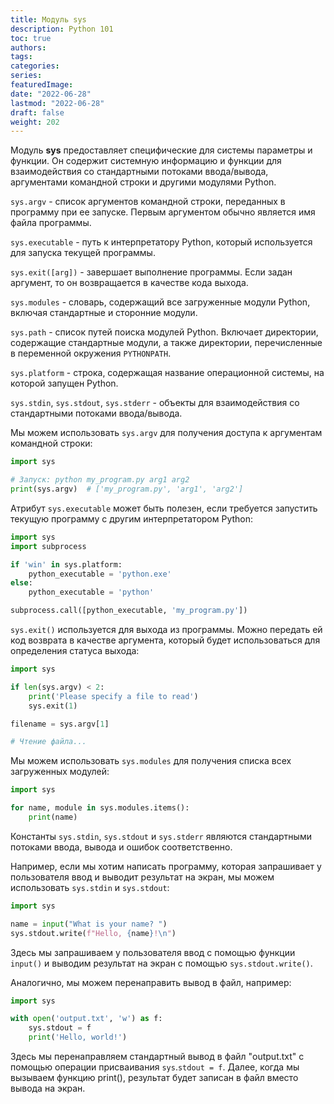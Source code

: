 ```yaml
---
title: Модуль sys
description: Python 101
toc: true
authors:
tags:
categories:
series:
featuredImage:
date: "2022-06-28"
lastmod: "2022-06-28"
draft: false
weight: 202
---
```


Модуль **sys** предоставляет специфические для системы параметры и функции. Он содержит системную информацию и функции для взаимодействия со стандартными потоками ввода/вывода, аргументами командной строки и другими модулями Python.

`sys.argv` - список аргументов командной строки, переданных в программу при ее запуске. Первым аргументом обычно является имя файла программы.

`sys.executable` - путь к интерпретатору Python, который используется для запуска текущей программы.

`sys.exit([arg])` - завершает выполнение программы. Если задан аргумент, то он возвращается в качестве кода выхода.

`sys.modules` - словарь, содержащий все загруженные модули Python, включая стандартные и сторонние модули.

`sys.path` - список путей поиска модулей Python. Включает директории, содержащие стандартные модули, а также директории, перечисленные в переменной окружения `PYTHONPATH`.

`sys.platform` - строка, содержащая название операционной системы, на которой запущен Python.

`sys.stdin`, `sys.stdout`, `sys.stderr` - объекты для взаимодействия со стандартными потоками ввода/вывода.

Мы можем использовать `sys.argv` для получения доступа к аргументам командной строки:

```python
import sys

# Запуск: python my_program.py arg1 arg2
print(sys.argv)  # ['my_program.py', 'arg1', 'arg2']
```

Атрибут `sys.executable` может быть полезен, если требуется запустить текущую программу с другим интерпретатором Python:

```python
import sys
import subprocess

if 'win' in sys.platform:
    python_executable = 'python.exe'
else:
    python_executable = 'python'

subprocess.call([python_executable, 'my_program.py'])
```

`sys.exit()` используется для выхода из программы. Можно передать ей код возврата в качестве аргумента, который будет использоваться для определения статуса выхода:

```python
import sys

if len(sys.argv) < 2:
    print('Please specify a file to read')
    sys.exit(1)

filename = sys.argv[1]

# Чтение файла...
```

Мы можем использовать `sys.modules` для получения списка всех загруженных модулей:

```python
import sys

for name, module in sys.modules.items():
    print(name)
```


Константы `sys.stdin`, `sys.stdout` и `sys.stderr` являются стандартными потоками ввода, вывода и ошибок соответственно.

Например, если мы хотим написать программу, которая запрашивает у пользователя ввод и выводит результат на экран, мы можем использовать `sys.stdin` и `sys.stdout`:

```python
import sys

name = input("What is your name? ")
sys.stdout.write(f"Hello, {name}!\n")
```

Здесь мы запрашиваем у пользователя ввод с помощью функции `input()` и выводим результат на экран с помощью `sys.stdout.write()`.

Аналогично, мы можем перенаправить вывод в файл, например:

```python
import sys

with open('output.txt', 'w') as f:
    sys.stdout = f
    print('Hello, world!')
```

Здесь мы перенаправляем стандартный вывод в файл "output.txt" с помощью операции присваивания `sys`.`stdout = f`. Далее, когда мы вызываем функцию print(), результат будет записан в файл вместо вывода на экран.